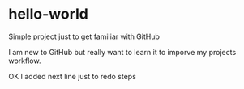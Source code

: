 # hello-world
Simple project just to get familiar with GitHub

I am new to GitHub but really want to learn it to imporve my projects workflow. 

OK I added next line just to redo steps 
